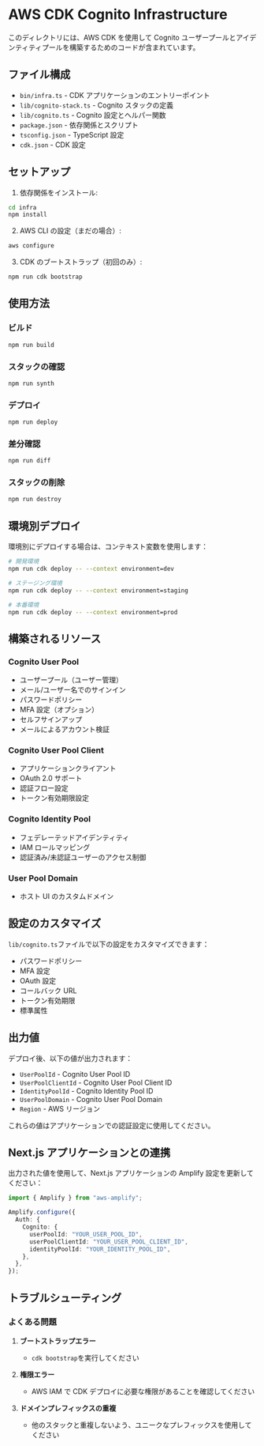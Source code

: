 # AWS CDK Cognito Infrastructure

このディレクトリには、AWS CDK を使用して Cognito ユーザープールとアイデンティティプールを構築するためのコードが含まれています。

## ファイル構成

- `bin/infra.ts` - CDK アプリケーションのエントリーポイント
- `lib/cognito-stack.ts` - Cognito スタックの定義
- `lib/cognito.ts` - Cognito 設定とヘルパー関数
- `package.json` - 依存関係とスクリプト
- `tsconfig.json` - TypeScript 設定
- `cdk.json` - CDK 設定

## セットアップ

1. 依存関係をインストール:

```bash
cd infra
npm install
```

2. AWS CLI の設定（まだの場合）:

```bash
aws configure
```

3. CDK のブートストラップ（初回のみ）:

```bash
npm run cdk bootstrap
```

## 使用方法

### ビルド

```bash
npm run build
```

### スタックの確認

```bash
npm run synth
```

### デプロイ

```bash
npm run deploy
```

### 差分確認

```bash
npm run diff
```

### スタックの削除

```bash
npm run destroy
```

## 環境別デプロイ

環境別にデプロイする場合は、コンテキスト変数を使用します：

```bash
# 開発環境
npm run cdk deploy -- --context environment=dev

# ステージング環境
npm run cdk deploy -- --context environment=staging

# 本番環境
npm run cdk deploy -- --context environment=prod
```

## 構築されるリソース

### Cognito User Pool

- ユーザープール（ユーザー管理）
- メール/ユーザー名でのサインイン
- パスワードポリシー
- MFA 設定（オプション）
- セルフサインアップ
- メールによるアカウント検証

### Cognito User Pool Client

- アプリケーションクライアント
- OAuth 2.0 サポート
- 認証フロー設定
- トークン有効期限設定

### Cognito Identity Pool

- フェデレーテッドアイデンティティ
- IAM ロールマッピング
- 認証済み/未認証ユーザーのアクセス制御

### User Pool Domain

- ホスト UI のカスタムドメイン

## 設定のカスタマイズ

`lib/cognito.ts`ファイルで以下の設定をカスタマイズできます：

- パスワードポリシー
- MFA 設定
- OAuth 設定
- コールバック URL
- トークン有効期限
- 標準属性

## 出力値

デプロイ後、以下の値が出力されます：

- `UserPoolId` - Cognito User Pool ID
- `UserPoolClientId` - Cognito User Pool Client ID
- `IdentityPoolId` - Cognito Identity Pool ID
- `UserPoolDomain` - Cognito User Pool Domain
- `Region` - AWS リージョン

これらの値はアプリケーションでの認証設定に使用してください。

## Next.js アプリケーションとの連携

出力された値を使用して、Next.js アプリケーションの Amplify 設定を更新してください：

```typescript
import { Amplify } from "aws-amplify";

Amplify.configure({
  Auth: {
    Cognito: {
      userPoolId: "YOUR_USER_POOL_ID",
      userPoolClientId: "YOUR_USER_POOL_CLIENT_ID",
      identityPoolId: "YOUR_IDENTITY_POOL_ID",
    },
  },
});
```

## トラブルシューティング

### よくある問題

1. **ブートストラップエラー**

   - `cdk bootstrap`を実行してください

2. **権限エラー**

   - AWS IAM で CDK デプロイに必要な権限があることを確認してください

3. **ドメインプレフィックスの重複**
   - 他のスタックと重複しないよう、ユニークなプレフィックスを使用してください
